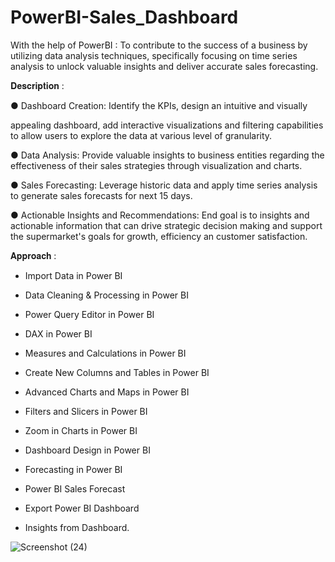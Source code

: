 # PowerBI-Sales_Dashboard
With the help of PowerBI : To contribute to the success of a business by utilizing data analysis techniques, specifically focusing on time series analysis to unlock valuable insights and deliver accurate sales forecasting.

𝐃𝐞𝐬𝐜𝐫𝐢𝐩𝐭𝐢𝐨𝐧 : 


● Dashboard Creation: Identify the KPIs, design an intuitive and visually

appealing dashboard, add interactive visualizations and filtering capabilities to allow users to explore the data at various level of granularity.


● Data Analysis: Provide valuable insights to business entities regarding the effectiveness of their sales strategies through visualization and charts.


● Sales Forecasting: Leverage historic data and apply time series analysis to generate sales forecasts for next 15 days.


● Actionable Insights and Recommendations: End goal is to insights and actionable information that can drive strategic decision making and support the supermarket's goals for growth, efficiency an customer satisfaction.


𝐀𝐩𝐩𝐫𝐨𝐚𝐜𝐡 :


- Import Data in Power BI 

- Data Cleaning & Processing in Power BI 

- Power Query Editor in Power BI 

- DAX in Power BI 

- Measures and Calculations in Power BI 

- Create New Columns and Tables in Power BI 

- Advanced Charts and Maps in Power BI 

- Filters and Slicers in Power BI 

- Zoom in Charts in Power BI 

- Dashboard Design in Power BI 

- Forecasting in Power BI 

- Power BI Sales Forecast 

- Export Power BI Dashboard 

- Insights from Dashboard.





![Screenshot (24)](https://github.com/GourPrahasnt/PowerBI-Sales_Dashboard/assets/109894515/53d1f314-31a1-46bb-87d0-7d0daa2b4ed0)
